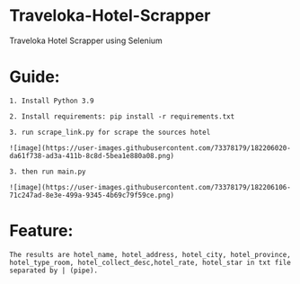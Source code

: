 # Traveloka-Hotel-Scrapper
Traveloka Hotel Scrapper using Selenium

# Guide:

    1. Install Python 3.9
    
    2. Install requirements: pip install -r requirements.txt
    
    3. run scrape_link.py for scrape the sources hotel
    
    ![image](https://user-images.githubusercontent.com/73378179/182206020-da61f738-ad3a-411b-8c8d-5bea1e880a08.png)

    3. then run main.py
    
    ![image](https://user-images.githubusercontent.com/73378179/182206106-71c247ad-8e3e-499a-9345-4b69c79f59ce.png)

    
# Feature:  
    
    The results are hotel_name, hotel_address, hotel_city, hotel_province, hotel_type_room, hotel_collect_desc,hotel_rate, hotel_star in txt file separated by | (pipe).
    
